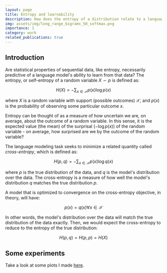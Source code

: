 ```yaml
---
layout: page
title: Entropy and learnability
description: How does the entropy of a distribution relate to a language model's ability to learn from that distribution?
img: assets/img/long_range_bigrams_50_softmax.png
importance: 1
category: work
related_publications: true
---
```


## Introduction

Are statistical properties of sequential data, like entropy, necessarily predictive of a language model's ability to learn from that data? The entropy, or self-entropy of a random variable $X\sim p$ is defined as:

$$H(X) = -\sum_{x \in \mathcal{X}} p(x) \log p(x)$$

where $X$ is a random variable with support (possible outcomes) $\mathcal{X}$, and $p(x)$ is the probability of observing some particular outcome $x$.

Entropy can be thought of as a measure of how uncertain we are, on average, about the outcome of a random variable. In this sense, it is the expected value (the mean) of the surprisal $(-\log p(x))$ of the random variable - on average, how surprised are we by the outcome of the random variable?

The language modeling task seeks to minimize a related quantity called *cross-entropy*, which is defined as:

$$H(p, q) = -\sum_{x \in \mathcal{X}} p(x) \log q(x)$$

where $p$ is the true distribution of the data, and $q$ is the model's distribution over the data. The cross-entropy is a measure of how well the model's distribution $q$ matches the true distribution $p$.

A model that is optimized to convergence on the cross-entropy objective, in theory, will have:

$$p(x) = q(x) \forall x \in \mathcal{X}$$

In other words, the model's distribution over the data will match the true distribution of the data exactly. Then, we would expect the cross-entropy to reduce to the entropy of the true distribution:

$$H(p, q) = H(p, p) = H(X)$$

## Some experiments

Take a look at some plots I made [here](https://dan-the-meme-man.github.io/entropy-learnability/).

